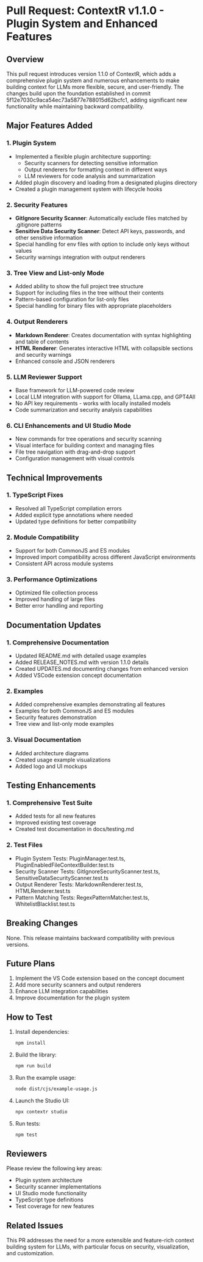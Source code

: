 # Pull Request: ContextR v1.1.0 - Plugin System and Enhanced Features

## Overview

This pull request introduces version 1.1.0 of ContextR, which adds a comprehensive plugin system and numerous enhancements to make building context for LLMs more flexible, secure, and user-friendly. The changes build upon the foundation established in commit 5f12e7030c9aca54ec73a5877e788015d62bcfc1, adding significant new functionality while maintaining backward compatibility.

## Major Features Added

### 1. Plugin System
- Implemented a flexible plugin architecture supporting:
  - Security scanners for detecting sensitive information
  - Output renderers for formatting context in different ways
  - LLM reviewers for code analysis and summarization
- Added plugin discovery and loading from a designated plugins directory
- Created a plugin management system with lifecycle hooks

### 2. Security Features
- **GitIgnore Security Scanner**: Automatically exclude files matched by .gitignore patterns
- **Sensitive Data Security Scanner**: Detect API keys, passwords, and other sensitive information
- Special handling for env files with option to include only keys without values
- Security warnings integration with output renderers

### 3. Tree View and List-only Mode
- Added ability to show the full project tree structure
- Support for including files in the tree without their contents
- Pattern-based configuration for list-only files
- Special handling for binary files with appropriate placeholders

### 4. Output Renderers
- **Markdown Renderer**: Creates documentation with syntax highlighting and table of contents
- **HTML Renderer**: Generates interactive HTML with collapsible sections and security warnings
- Enhanced console and JSON renderers

### 5. LLM Reviewer Support
- Base framework for LLM-powered code review
- Local LLM integration with support for Ollama, LLama.cpp, and GPT4All
- No API key requirements - works with locally installed models
- Code summarization and security analysis capabilities

### 6. CLI Enhancements and UI Studio Mode
- New commands for tree operations and security scanning
- Visual interface for building context and managing files
- File tree navigation with drag-and-drop support
- Configuration management with visual controls

## Technical Improvements

### 1. TypeScript Fixes
- Resolved all TypeScript compilation errors
- Added explicit type annotations where needed
- Updated type definitions for better compatibility

### 2. Module Compatibility
- Support for both CommonJS and ES modules
- Improved import compatibility across different JavaScript environments
- Consistent API across module systems

### 3. Performance Optimizations
- Optimized file collection process
- Improved handling of large files
- Better error handling and reporting

## Documentation Updates

### 1. Comprehensive Documentation
- Updated README.md with detailed usage examples
- Added RELEASE_NOTES.md with version 1.1.0 details
- Created UPDATES.md documenting changes from enhanced version
- Added VSCode extension concept documentation

### 2. Examples
- Added comprehensive examples demonstrating all features
- Examples for both CommonJS and ES modules
- Security features demonstration
- Tree view and list-only mode examples

### 3. Visual Documentation
- Added architecture diagrams
- Created usage example visualizations
- Added logo and UI mockups

## Testing Enhancements

### 1. Comprehensive Test Suite
- Added tests for all new features
- Improved existing test coverage
- Created test documentation in docs/testing.md

### 2. Test Files
- Plugin System Tests: PluginManager.test.ts, PluginEnabledFileContextBuilder.test.ts
- Security Scanner Tests: GitIgnoreSecurityScanner.test.ts, SensitiveDataSecurityScanner.test.ts
- Output Renderer Tests: MarkdownRenderer.test.ts, HTMLRenderer.test.ts
- Pattern Matching Tests: RegexPatternMatcher.test.ts, WhitelistBlacklist.test.ts

## Breaking Changes

None. This release maintains backward compatibility with previous versions.

## Future Plans

1. Implement the VS Code extension based on the concept document
2. Add more security scanners and output renderers
3. Enhance LLM integration capabilities
4. Improve documentation for the plugin system

## How to Test

1. Install dependencies:
   ```bash
   npm install
   ```

2. Build the library:
   ```bash
   npm run build
   ```

3. Run the example usage:
   ```bash
   node dist/cjs/example-usage.js
   ```

4. Launch the Studio UI:
   ```bash
   npx contextr studio
   ```

5. Run tests:
   ```bash
   npm test
   ```

## Reviewers

Please review the following key areas:
- Plugin system architecture
- Security scanner implementations
- UI Studio mode functionality
- TypeScript type definitions
- Test coverage for new features

## Related Issues

This PR addresses the need for a more extensible and feature-rich context building system for LLMs, with particular focus on security, visualization, and customization.
